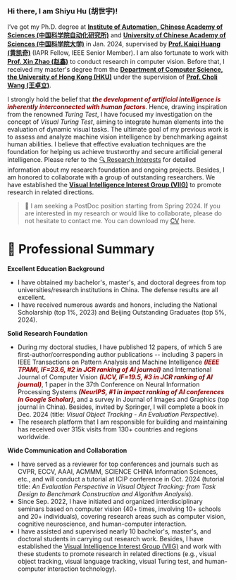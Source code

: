 ### Hi there, I am Shiyu Hu (胡世宇)!

I’ve got my Ph.D. degree at **[Institute of Automation, Chinese Academy of Sciences (中国科学院自动化研究所)](http://english.ia.cas.cn/)** and **[University of Chinese Academy of Sciences (中国科学院大学)](https://english.ucas.ac.cn/)** in Jan. 2024, supervised by **[Prof. Kaiqi Huang (黄凯奇)](https://people.ucas.ac.cn/~huangkaiqi)** (IAPR Fellow, IEEE Senior Member). 
I am also fortunate to work with **[Prof. Xin Zhao (赵鑫)](https://www.xinzhaoai.com/)** to conduct research in computer vision.
Before that, I received my master's degree from the **[Department of Computer Science, the University of Hong Kong (HKU)](https://www.cs.hku.hk/)** under the supervision of **[Prof. Choli Wang (王卓立)](https://www.cs.hku.hk/people/academic-staff/clwang)**.

I strongly hold the belief that ***<font color=DarkRed>the development of artificial intelligence is inherently interconnected with human factors</font>***. Hence, drawing inspiration from the renowned *Turing Test*, I have focused my investigation on the concept of *Visual Turing Test*, aiming to integrate human elements into the evaluation of dynamic visual tasks. The ultimate goal of my previous work is to assess and analyze machine vision intelligence by benchmarking against human abilities. I believe that effective evaluation techniques are the foundation for helping us achieve trustworthy and secure artificial general intelligence. 
Please refer to the [🔍️ Research Interests](https://huuuuusy.github.io//#research-interests) for detailed information about my research foundation and ongoing projects.
Besides, I am honored to collaborate with a group of outstanding researchers. We have established the **[Visual Intelligence Interest Group (VIIG)](http://viig.aitestunion.com/)** to promote research in related directions.

> 📣 I am seeking a PostDoc position starting from Spring 2024. If you are interested in my research or would like to collaborate, please do not hesitate to contact me. You can download my [CV](https://huuuuusy.github.io/files/CV-EN.pdf) here.

# 🤖 Professional Summary

**Excellent Education Background**
- I have obtained my bachelor's, master's, and doctoral degrees from top universities/research institutions in China. The defense results are all excellent.
- I have received numerous awards and honors, including the National Scholarship (top 1%, 2023) and Beijing Outstanding Graduates (top 5%, 2024). 

**Solid Research Foundation**
- During my doctoral studies, I have published 12 papers, of which 5 are first-author/corresponding author publications -- including 3 papers in IEEE Transactions on Pattern Analysis and Machine Intelligence ***<font color=DarkRed>(IEEE TPAMI, IF=23.6, #2 in JCR ranking of AI journal)</font>*** and International Journal of Computer Vision ***<font color=DarkRed>(IJCV, IF=19.5, #3 in JCR ranking of AI journal)</font>***, 1 paper in the 37th Conference on Neural Information Processing Systems ***<font color=DarkRed>(NeurIPS, #1 in impact ranking of AI conferences in Google Scholar)</font>***, and a survey in Journal of Images and Graphics (top journal in China). Besides, invited by Springer, I will complete a book in Dec. 2024 (title: *Visual Object Tracking - An Evaluation Perspective*).
- The research platform that I am responsible for building and maintaining has received over 315k visits from 130+ countries and regions worldwide.

**Wide Communication and Collaboration**
- I have served as a reviewer for top conferences and journals such as CVPR, ECCV, AAAI, ACMMM, SCIENCE CHINA Information Sciences, etc., and will conduct a tutorial at ICIP conference in Oct. 2024 (tutorial title: *An Evaluation Perspective in Visual Object Tracking: from Task Design to Benchmark Construction and Algorithm Analysis*).
- Since Sep. 2022, I have initiated and organized interdisciplinary seminars based on computer vision (40+ times, involving 10+ schools and 20+ individuals), covering research areas such as computer vision, cognitive neuroscience, and human-computer interaction.
- I have assisted and supervised nearly 10 bachelor's, master's, and doctoral students in carrying out research work. Besides, I have established the [Visual Intelligence Interest Group (VIIG)](http://viig.aitestunion.com/) and work with these students to promote research in related directions (e.g., visual object tracking, visual language tracking, visual Turing test, and human-computer interaction technology).